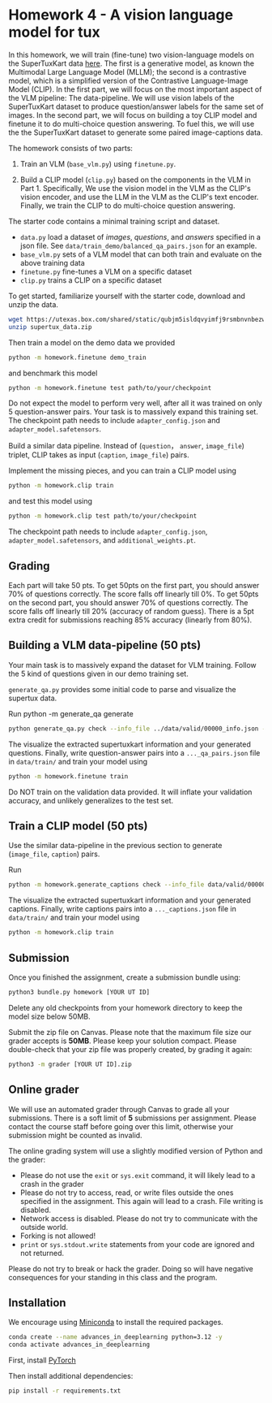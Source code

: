 # Homework 4 - A vision language model for tux

In this homework, we will train (fine-tune) two vision-language models on the SuperTuxKart data [here](https://utexas.box.com/shared/static/qubjm5isldqvyimfj9rsmbnvnbezwcv4.zip).
The first is a generative model, as known the Multimodal Large Language Model (MLLM); the second is a contrastive model, which is a simplified version of the Contrastive Language-Image Model (CLIP).
In the first part, we will focus on the most important aspect of the VLM pipeline: The data-pipeline.
We will use vision labels of the SuperTuxKart dataset to produce question/answer labels for the same set of images.
In the second part, we will focus on building a toy CLIP model and finetune it to do multi-choice question answering.
To fuel this, we will use the the SuperTuxKart dataset to generate some paired image-captions data.


The homework consists of two parts:

1. Train an VLM (`base_vlm.py`) using `finetune.py`.

2. Build a CLIP model (`clip.py`) based on the components in the VLM in Part 1.
Specifically, We use the vision model in the VLM as the CLIP's vision encoder, and use the LLM in the VLM as the CLIP's text encoder.
Finally, we train the CLIP to do multi-choice question answering.

The starter code contains a minimal training script and dataset.

- `data.py` load a dataset of *images*, *questions*, and *answers* specified in a json file. See `data/train_demo/balanced_qa_pairs.json` for an example.
- `base_vlm.py` sets of a VLM model that can both train and evaluate on the above training data
- `finetune.py` fine-tunes a VLM on a specific dataset
- `clip.py` trains a CLIP on a specific dataset

To get started, familiarize yourself with the starter code, download and unzip the data.

```bash
wget https://utexas.box.com/shared/static/qubjm5isldqvyimfj9rsmbnvnbezwcv4.zip -O supertux_data.zip
unzip supertux_data.zip
```

Then train a model on the demo data we provided

```bash
python -m homework.finetune demo_train
```

and benchmark this model

```bash
python -m homework.finetune test path/to/your/checkpoint
```

Do not expect the model to perform very well, after all it was trained on only 5 question-answer pairs.
Your task is to massively expand this training set.
The checkpoint path needs to include `adapter_config.json` and `adapter_model.safetensors`.

Build a similar data pipeline. Instead of (`question`， `answer`, `image_file`) triplet, CLIP takes as input (`caption`, `image_file`) pairs.

Implement the missing pieces, and you can train a CLIP model using

```bash
python -m homework.clip train
```

and test this model using

```bash
python -m homework.clip test path/to/your/checkpoint
```

The checkpoint path needs to include `adapter_config.json`, `adapter_model.safetensors`, and `additional_weights.pt`.

## Grading

Each part will take 50 pts.
To get 50pts on the first part, you should answer 70% of questions correctly.
The score falls off linearly till 0%.
To get 50pts on the second part, you should answer 70% of questions correctly.
The score falls off linearly till 20% (accuracy of random guess).
There is a 5pt extra credit for submissions reaching 85% accuracy (linearly from 80%).

## Building a VLM data-pipeline (50 pts)

Your main task is to massively expand the dataset for VLM training. Follow the 5 kind of questions given in our demo training set.

`generate_qa.py` provides some initial code to parse and visualize the supertux data.

Run
python -m generate_qa generate
```bash
python generate_qa.py check --info_file ../data/valid/00000_info.json --view_index 0
```

The visualize the extracted supertuxkart information and your generated questions.
Finally, write question-answer pairs into a `..._qa_pairs.json` file in `data/train/` and train your model using

```bash
python -m homework.finetune train
```

Do NOT train on the validation data provided.
It will inflate your validation accuracy, and unlikely generalizes to the test set.

## Train a CLIP model (50 pts)

Use the similar data-pipeline in the previous section to generate (`image_file`, `caption`) pairs.

Run

```bash
python -m homework.generate_captions check --info_file data/valid/00000_info.json --view_index 0
```

The visualize the extracted supertuxkart information and your generated captions.
Finally, write captions pairs into a `..._captions.json` file in `data/train/` and train your model using

```bash
python -m homework.clip train
```

## Submission

Once you finished the assignment, create a submission bundle using:

```bash
python3 bundle.py homework [YOUR UT ID]
```

Delete any old checkpoints from your homework directory to keep the model size below 50MB.

Submit the zip file on Canvas. Please note that the maximum file size our grader accepts is **50MB**. Please keep your solution compact.
Please double-check that your zip file was properly created, by grading it again:

```bash
python3 -m grader [YOUR UT ID].zip
```

## Online grader

We will use an automated grader through Canvas to grade all your submissions. There is a soft limit of **5** submissions per assignment. Please contact the course staff before going over this limit, otherwise your submission might be counted as invalid.

The online grading system will use a slightly modified version of Python and the grader:

- Please do not use the `exit` or `sys.exit` command, it will likely lead to a crash in the grader
- Please do not try to access, read, or write files outside the ones specified in the assignment. This again will lead to a crash. File writing is disabled.
- Network access is disabled. Please do not try to communicate with the outside world.
- Forking is not allowed!
- `print` or `sys.stdout.write` statements from your code are ignored and not returned.

Please do not try to break or hack the grader. Doing so will have negative consequences for your standing in this class and the program.

## Installation

We encourage using [Miniconda](https://docs.conda.io/en/latest/miniconda.html) to install the required packages.

```bash
conda create --name advances_in_deeplearning python=3.12 -y
conda activate advances_in_deeplearning
```

First, install [PyTorch](https://pytorch.org/get-started/locally/)

Then install additional dependencies:

```bash
pip install -r requirements.txt
```
